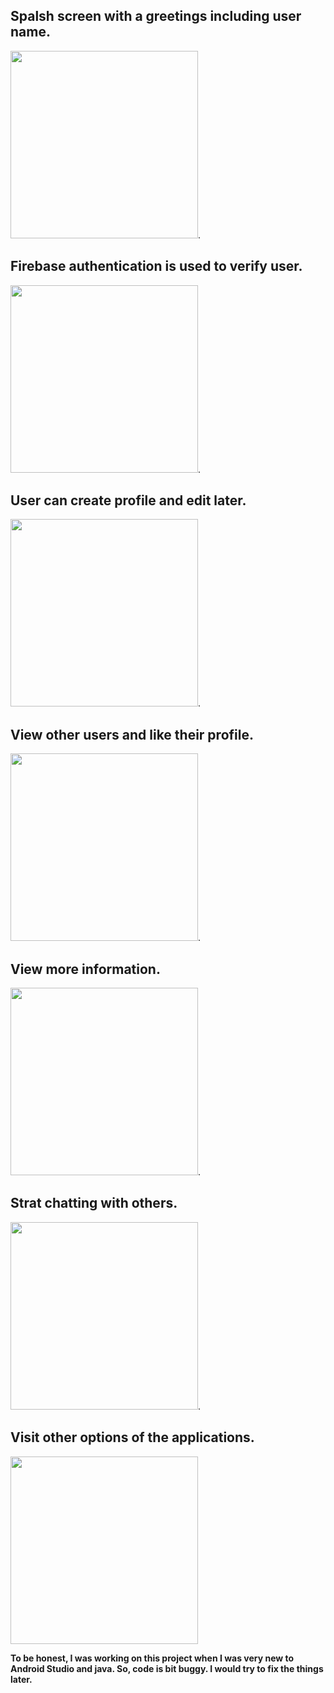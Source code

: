 ## Spalsh screen with a greetings including user name.
<img src="https://user-images.githubusercontent.com/77186777/198884495-8f7b40f3-de2b-41ea-8aee-f7a0e12f49ff.png" width="300">.
## Firebase authentication is used to verify user.
<img src="https://user-images.githubusercontent.com/77186777/198884496-a7221d96-3ebf-46f6-8959-a4817d6a28a7.png" width="300">.
## User can create profile and edit later.
<img src="https://user-images.githubusercontent.com/77186777/198884497-f3da4c03-90c0-44fa-a0f3-565253a42c1c.png" width="300">.
## View other users and like their profile.
<img src="https://user-images.githubusercontent.com/77186777/198884498-1d8d2914-ab74-4563-9eb8-a90a74c2aa22.png" width="300">.
## View more information.
<img src="https://user-images.githubusercontent.com/77186777/198884487-82356c1c-ed5b-47a2-81ec-b9f1013eb9b5.png" width="300">.
## Strat chatting with others.
<img src="https://user-images.githubusercontent.com/77186777/198884490-928fc080-eeb3-4947-9ac5-908b1fd9c5ed.png" width="300">.
## Visit other options of the applications.
<img src="https://user-images.githubusercontent.com/77186777/198884493-1c56e6a3-6c6f-488d-8b3d-b66e6a2cc322.png" width="300">

**To be honest, I was working on this project when I was very new to Android Studio and java. So, code is bit buggy. I would try to fix the things later.**
